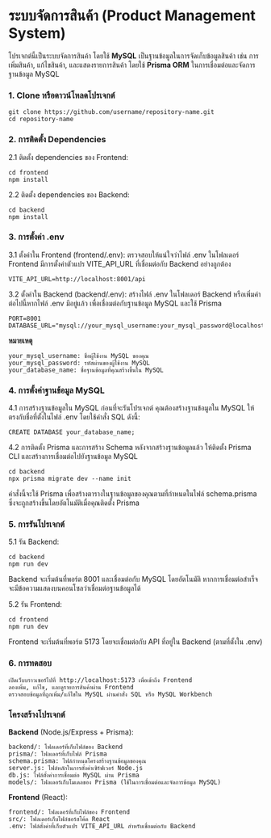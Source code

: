# ระบบจัดการสินค้า (Product Management System)

โปรเจกต์นี้เป็นระบบจัดการสินค้า โดยใช้ **MySQL** เป็นฐานข้อมูลในการจัดเก็บข้อมูลสินค้า เช่น การเพิ่มสินค้า, แก้ไขสินค้า, และแสดงรายการสินค้า โดยใช้ **Prisma ORM** ในการเชื่อมต่อและจัดการฐานข้อมูล MySQL

### 1. Clone หรือดาวน์โหลดโปรเจกต์

```
git clone https://github.com/username/repository-name.git
cd repository-name 
```
### 2. การติดตั้ง Dependencies

2.1 ติดตั้ง dependencies ของ Frontend:
```
cd frontend
npm install
```

2.2 ติดตั้ง dependencies ของ Backend:
```
cd backend
npm install
```


### 3. การตั้งค่า .env

3.1 ตั้งค่าใน Frontend (frontend/.env):
ตรวจสอบให้แน่ใจว่าไฟล์ .env ในโฟลเดอร์ Frontend มีการตั้งค่าตัวแปร VITE_API_URL ที่เชื่อมต่อกับ Backend อย่างถูกต้อง
```
VITE_API_URL=http://localhost:8001/api
```
3.2 ตั้งค่าใน Backend (backend/.env):
สร้างไฟล์ .env ในโฟลเดอร์ Backend หรือเพิ่มค่าต่อไปนี้หากไฟล์ .env มีอยู่แล้ว เพื่อเชื่อมต่อกับฐานข้อมูล MySQL และใช้ Prisma

```
PORT=8001
DATABASE_URL="mysql://your_mysql_username:your_mysql_password@localhost:3306/your_database_name"
```
**หมายเหตุ**
```
your_mysql_username: ชื่อผู้ใช้งาน MySQL ของคุณ 
your_mysql_password: รหัสผ่านของผู้ใช้งาน MySQL
your_database_name: ชื่อฐานข้อมูลที่คุณสร้างขึ้นใน MySQL
```


### 4. การตั้งค่าฐานข้อมูล MySQL

4.1 การสร้างฐานข้อมูลใน MySQL
ก่อนที่จะรันโปรเจกต์ คุณต้องสร้างฐานข้อมูลใน MySQL ให้ตรงกับชื่อที่ตั้งในไฟล์ .env โดยใช้คำสั่ง SQL ดังนี้:
```
CREATE DATABASE your_database_name;
```
4.2 การติดตั้ง Prisma และการสร้าง Schema
หลังจากสร้างฐานข้อมูลแล้ว ให้ติดตั้ง Prisma CLI และสร้างการเชื่อมต่อไปยังฐานข้อมูล MySQL
```
cd backend
npx prisma migrate dev --name init
```
คำสั่งนี้จะใช้ Prisma เพื่อสร้างตารางในฐานข้อมูลของคุณตามที่กำหนดในไฟล์ schema.prisma ซึ่งจะถูกสร้างขึ้นโดยอัตโนมัติเมื่อคุณติดตั้ง Prisma

### 5. การรันโปรเจกต์

5.1 รัน Backend:
```
cd backend
npm run dev
```
Backend จะเริ่มต้นที่พอร์ต 8001 และเชื่อมต่อกับ MySQL โดยอัตโนมัติ หากการเชื่อมต่อสำเร็จจะมีข้อความแสดงบนคอนโซลว่าเชื่อมต่อฐานข้อมูลได้

5.2 รัน Frontend:
```
cd frontend
npm run dev
```

Frontend จะเริ่มต้นที่พอร์ต 5173 โดยจะเชื่อมต่อกับ API ที่อยู่ใน Backend (ตามที่ตั้งใน .env)


### 6. การทดสอบ
```
เปิดเว็บบราวเซอร์ไปที่ http://localhost:5173 เพื่อเข้าถึง Frontend
ลองเพิ่ม, แก้ไข, และดูรายการสินค้าผ่าน Frontend
ตรวจสอบข้อมูลที่ถูกเพิ่ม/แก้ไขใน MySQL ผ่านคำสั่ง SQL หรือ MySQL Workbench
```
### โครงสร้างโปรเจกต์
**Backend** (Node.js/Express + Prisma):
```
backend/: โฟลเดอร์ที่เก็บไฟล์ของ Backend
prisma/: โฟลเดอร์ที่เก็บไฟล์ Prisma
schema.prisma: ไฟล์กำหนดโครงสร้างฐานข้อมูลของคุณ
server.js: ไฟล์หลักในการตั้งค่าเซิร์ฟเวอร์ Node.js
db.js: ไฟล์ตั้งค่าการเชื่อมต่อ MySQL ผ่าน Prisma
models/: โฟลเดอร์เก็บโมเดลของ Prisma (ใช้ในการเชื่อมต่อและจัดการข้อมูล MySQL)
```
**Frontend** (React):
```
frontend/: โฟลเดอร์ที่เก็บไฟล์ของ Frontend
src/: โฟลเดอร์เก็บไฟล์ซอร์สโค้ด React
.env: ไฟล์ตั้งค่าที่เก็บตัวแปร VITE_API_URL สำหรับเชื่อมต่อกับ Backend
```